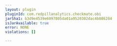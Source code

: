 ```yaml
---
layout: plugin
pluginId: com.redpillanalytics.checkmate.obi
jarSha1: b3d9e4539e6097805da01a9520302dac4b886284
isJarAvailable: true
error: NONE
violations: []

---
```

